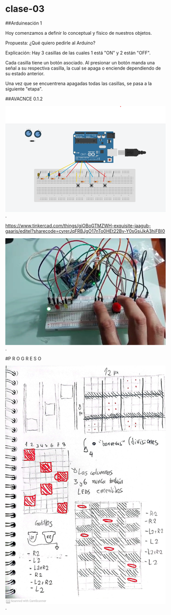 # clase-03
##Arduineación 1

Hoy comenzamos a definir lo conceptual y físico de nuestros objetos.

Propuesta: ¿Qué quiero pedirle al Arduino?



Explicación: Hay 3 casillas de las cuales 1 está "ON" y 2 están "OFF".

Cada casilla tiene un botón asociado. Al presionar un botón manda una señal a su respectiva casilla, la cual se apaga o enciende dependiendo de su estado anterior.

Una vez que se encuentrena apagadas todas las casillas, se pasa a la siguiente "etapa".


##AVACNCE 0.1.2


![texto](./tkcad0.1.2.png).

https://www.tinkercad.com/things/giOBoGTMZWH-exquisite-jaagub-gaaris/editel?sharecode=cyrerJqFRBJgO17nTo0HEt22Bv-Y0sGsiJkA3hiFBI0

![texto](./cableadorela0.1.2.png).



#P R O G R E S O

![texto](./croquis_tux1.jpeg).
